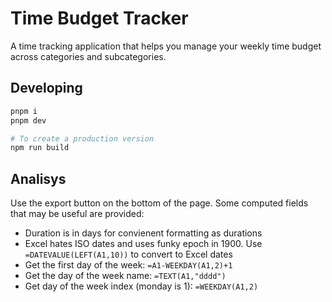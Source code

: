 # Time Budget Tracker

A time tracking application that helps you manage your weekly time budget across categories and subcategories.

## Developing

```sh
pnpm i
pnpm dev

# To create a production version
npm run build
```

## Analisys
Use the export button on the bottom of the page.
Some computed fields that may be useful are provided:
- Duration is in days for convienent formatting as durations
- Excel hates ISO dates and uses funky epoch in 1900. Use `=DATEVALUE(LEFT(A1,10))` to convert to Excel dates
- Get the first day of the week: `=A1-WEEKDAY(A1,2)+1`
- Get the day of the week name: `=TEXT(A1,"dddd")`
- Get day of the week index (monday is 1): `=WEEKDAY(A1,2)`
